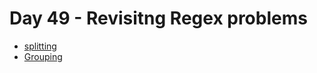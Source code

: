# Day 49 - Revisitng Regex problems

* [ splitting ](https://www.hackerrank.com/challenges/re-split)
* [ Grouping ](https://www.hackerrank.com/challenges/re-group-groups)
